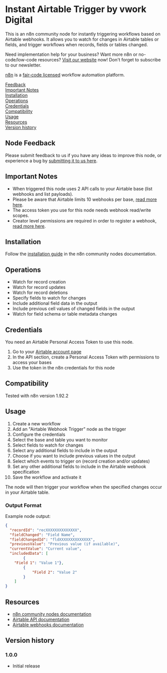 # Instant Airtable Trigger by vwork Digital

This is an n8n community node for instantly triggering workflows based on Airtable webhooks. It allows you to watch for changes in Airtable tables or fields, and trigger workflows when records, fields or tables changed.

Need implementation help for your business? Want more n8n or no-code/low-code resources? [Visit our website](https://vwork.digital) now! Don't forget to subscribe to our newsletter.

[n8n](https://n8n.io/) is a [fair-code licensed](https://docs.n8n.io/reference/license/) workflow automation platform.

[Feedback](#feedback)  
[Important Notes](#important-notes)  
[Installation](#installation)  
[Operations](#operations)  
[Credentials](#credentials)  
[Compatibility](#compatibility)  
[Usage](#usage)  
[Resources](#resources)  
[Version history](#version-history)

## Node Feedback

Please submit feedback to us if you have any ideas to improve this node, or experience a bug by [submitting it to us here](https://vform.fillout.com/airtable-node-feedback).

## Important Notes

- When triggered this node uses 2 API calls to your Airtable base (list webhooks and list payloads).
- Please be aware that Airtable limits 10 webhooks per base, [read more here](https://airtable.com/developers/web/api/create-a-webhook).
- The access token you use for this node needs webhook read/write scopes.
- Creator level permissions are required in order to register a webhook, [read more here](https://airtable.com/developers/web/api/create-a-webhook).

## Installation

Follow the [installation guide](https://docs.n8n.io/integrations/community-nodes/installation/) in the n8n community nodes documentation.

## Operations

- Watch for record creation
- Watch for record updates
- Watch for record deletions
- Specify fields to watch for changes
- Include additional field data in the output
- Include previous cell values of changed fields in the output
- Watch for field schema or table metadata changes

## Credentials

You need an Airtable Personal Access Token to use this node.

1. Go to your [Airtable account page](https://airtable.com/account)
2. In the API section, create a Personal Access Token with permissions to access your bases
3. Use the token in the n8n credentials for this node

## Compatibility

Tested with n8n version 1.92.2

## Usage

1. Create a new workflow
2. Add an "Airtable Webhook Trigger" node as the trigger
3. Configure the credentials
4. Select the base and table you want to monitor
5. Select fields to watch for changes
6. Select any additional fields to include in the output
7. Choose if you want to include previous values in the output
8. Select which events to trigger on (record creation and/or updates)
9. Set any other additional fields to include in the Airtable webhook specification
10. Save the workflow and activate it

The node will then trigger your workflow when the specified changes occur in your Airtable table.

### Output Format

Example node output:

```json
{
  "recordId": "recXXXXXXXXXXXXXX",
  "fieldChanged": "Field Name",
  "fieldChangedId": "fldXXXXXXXXXXXXXX",
  "previousValue": "Previous value (if available)",
  "currentValue": "Current value",
  "includedData": [
		{
    "Field 1": "Value 1"},
		{
			"Field 2": "Value 2"
		}
	]
}
```

## Resources

* [n8n community nodes documentation](https://docs.n8n.io/integrations/community-nodes/)
* [Airtable API documentation](https://airtable.com/developers/web/api/introduction)
* [Airtable webhooks documentation](https://airtable.com/developers/web/api/webhooks)

## Version history

### 1.0.0

- Initial release